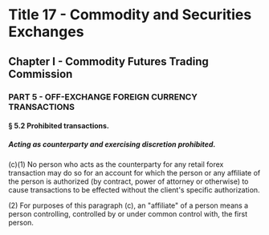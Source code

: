 
# Title 17 - Commodity and Securities Exchanges
## Chapter I - Commodity Futures Trading Commission
### PART 5 - OFF-EXCHANGE FOREIGN CURRENCY TRANSACTIONS
#### § 5.2 Prohibited transactions.
##### Acting as counterparty and exercising discretion prohibited.

(c)(1) No person who acts as the counterparty for any retail forex transaction may do so for an account for which the person or any affiliate of the person is authorized (by contract, power of attorney or otherwise) to cause transactions to be effected without the client's specific authorization.

(2) For purposes of this paragraph (c), an "affiliate" of a person means a person controlling, controlled by or under common control with, the first person.
